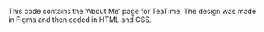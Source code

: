 This code contains the 'About Me' page for TeaTime. The design was made in Figma and then coded in HTML and CSS. 